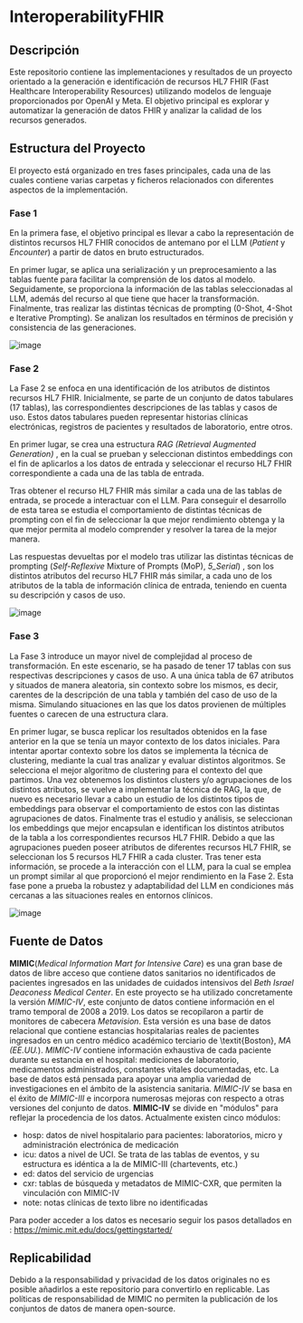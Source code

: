 # InteroperabilityFHIR

## Descripción

Este repositorio contiene las implementaciones y resultados de un proyecto orientado a la generación e identificación de recursos HL7 FHIR (Fast Healthcare Interoperability Resources) utilizando modelos de lenguaje proporcionados por OpenAI y Meta. El objetivo principal es explorar y automatizar la generación de datos FHIR y analizar la calidad de los recursos generados.


## Estructura del Proyecto

El proyecto está organizado en tres fases principales, cada una de las cuales contiene varias carpetas y ficheros relacionados con diferentes aspectos de la implementación.

### Fase 1 
En la primera fase, el objetivo principal es llevar a cabo la representación de distintos recursos HL7 FHIR conocidos de antemano por el LLM (_Patient_ y _Encounter_) a partir de datos en bruto estructurados.

En primer lugar, se aplica una serialización y un preprocesamiento a las tablas fuente para facilitar la comprensión de los datos al modelo. Seguidamente, se proporciona la información de las tablas seleccionadas al LLM, además del recurso al que tiene que hacer la transformación. Finalmente, tras realizar las distintas técnicas de prompting (0-Shot, 4-Shot e Iterative Prompting). Se analizan los resultados en términos de precisión y consistencia de las generaciones.

![image](https://github.com/user-attachments/assets/bd2497f4-2257-469b-b6a7-c6538d07f079)

### Fase 2
La Fase 2 se enfoca en una identificación de los atributos de distintos recursos HL7 FHIR. Inicialmente, se parte de un conjunto de datos tabulares (17 tablas), las correspondientes descripciones de las tablas y casos de uso. Estos datos tabulares pueden representar historias clínicas electrónicas, registros de pacientes y resultados de laboratorio, entre otros.

En primer lugar, se crea una estructura _RAG (Retrieval Augmented Generation)_ , en la cual se prueban y seleccionan distintos embeddings con el fin de aplicarlos a los datos de entrada y seleccionar el recurso HL7 FHIR correspondiente a cada una de las tabla de entrada.

Tras obtener el recurso HL7 FHIR más similar a cada una de las tablas de entrada, se procede a interactuar con el LLM. Para conseguir el desarrollo de esta tarea se estudia el comportamiento de distintas técnicas de prompting con el fin de seleccionar la que mejor rendimiento obtenga y la que mejor permita al modelo comprender y resolver la tarea de la mejor manera. 

Las respuestas devueltas por el modelo tras utilizar las distintas técnicas de prompting (_Self-Reflexive_ Mixture of Prompts (MoP), _5_Serial_) , son los distintos atributos del recurso HL7 FHIR más similar, a cada uno de los atributos de la tabla de información clínica de entrada, teniendo en cuenta su descripción y casos de uso.

![image](https://github.com/user-attachments/assets/2be725e1-dcaa-444e-9ce6-d31f442b3905)

### Fase 3 
La Fase 3 introduce un mayor nivel de complejidad al proceso de transformación. En este escenario, se ha pasado de tener 17 tablas con sus respectivas descripciones y casos de uso. A una única tabla de 67 atributos y situados de manera aleatoria, sin contexto sobre los mismos, es decir, carentes de la descripción de una tabla y también del caso de uso de la misma. Simulando situaciones en las que los datos provienen de múltiples fuentes o carecen de una estructura clara.

En primer lugar, se busca replicar los resultados obtenidos en la fase anterior en la que se tenía un mayor contexto de los datos iniciales. Para intentar aportar contexto sobre los datos se implementa la técnica de clustering, mediante la cual tras analizar y evaluar distintos algoritmos. Se selecciona el mejor algoritmo de clustering para el contexto del que partimos. Una vez obtenemos los distintos clusters y/o agrupaciones de los distintos atributos, se vuelve a implementar la técnica de RAG, la que, de nuevo es necesario llevar a cabo un estudio de los distintos tipos de embeddings para observar el comportamiento de estos con las distintas agrupaciones de datos. 
Finalmente tras el estudio y análisis, se seleccionan los embeddings que mejor encapsulan e identifican los distintos atributos de la tabla a los correspondientes recursos HL7 FHIR. Debido a que las agrupaciones pueden poseer atributos de diferentes recursos HL7 FHIR, se seleccionan los 5 recursos HL7 FHIR a cada cluster. Tras tener esta información, se procede a la interacción con el LLM, para la cual se emplea un prompt similar al que proporcionó el mejor rendimiento en la Fase 2. Esta fase pone a prueba la robustez y adaptabilidad del LLM en condiciones más cercanas a las situaciones reales en entornos clínicos.

![image](https://github.com/user-attachments/assets/c5473b16-1930-4ab7-bd27-88d6a63d8361)


## Fuente de Datos
 **MIMIC**(_Medical Information Mart for Intensive Care_) es una gran base de datos de libre acceso que contiene datos sanitarios no identificados de pacientes ingresados en las unidades de cuidados intensivos del _Beth Israel Deaconess Medical Center_. En este proyecto se ha utilizado concretamente la versión _MIMIC-IV_, este conjunto de datos contiene información en el tramo temporal de 2008 a 2019. Los datos se recopilaron a partir de monitores de cabecera _Metavision_.
Esta versión es una base de datos relacional que contiene estancias hospitalarias reales de pacientes ingresados en un centro médico académico terciario de \textit{Boston}, _MA (EE.UU._). _MIMIC-IV_ contiene información exhaustiva de cada paciente durante su estancia en el hospital: mediciones de laboratorio, medicamentos administrados, constantes vitales documentadas, etc. La base de datos está pensada para apoyar una amplia variedad de investigaciones en el ámbito de la asistencia sanitaria. _MIMIC-IV_ se basa en el éxito de _MIMIC-III_ e incorpora numerosas mejoras con respecto a otras versiones del conjunto de datos. 
**MIMIC-IV** se divide en "módulos" para reflejar la procedencia de los datos. 
Actualmente existen cinco módulos:
   - hosp: datos de nivel hospitalario para pacientes: laboratorios, micro y administración electrónica de medicación
   - icu: datos a nivel de UCI. Se trata de las tablas de eventos, y su estructura es idéntica a la de MIMIC-III (chartevents, etc.)
   - ed: datos del servicio de urgencias
   - cxr: tablas de búsqueda y metadatos de MIMIC-CXR, que permiten la vinculación con MIMIC-IV
   - note: notas clínicas de texto libre no identificadas

Para poder acceder a los datos es necesario seguir los pasos detallados en : https://mimic.mit.edu/docs/gettingstarted/
  

## Replicabilidad

Debido a la responsabilidad y privacidad de los datos originales no es posible añadirlos a este repositorio para convertirlo en replicable. Las políticas de responsabilidad de MIMIC no permiten la publicación de los conjuntos de datos de manera open-source. 

 
